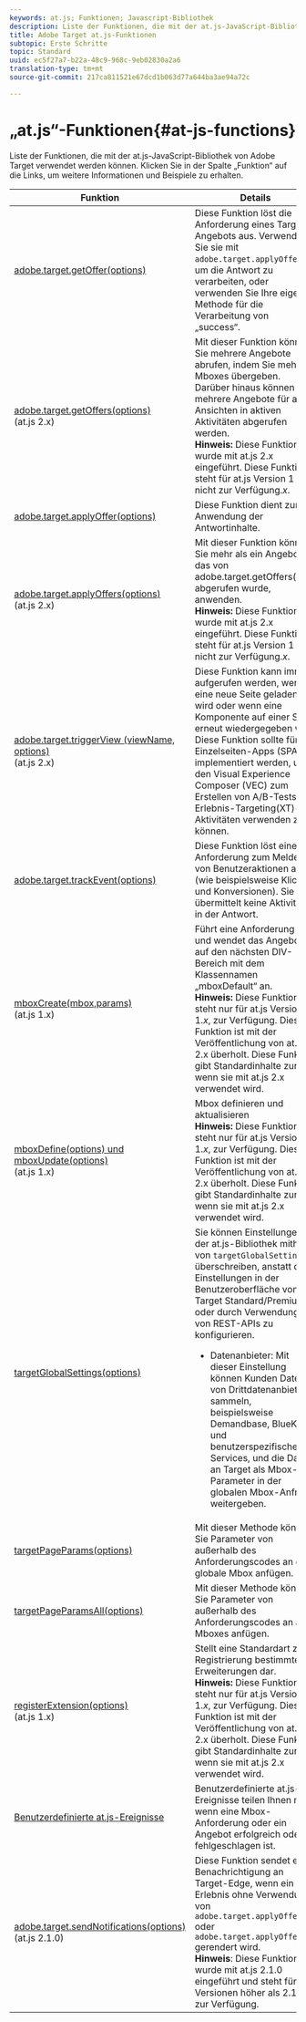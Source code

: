 ```yaml
---
keywords: at.js; Funktionen; Javascript-Bibliothek
description: Liste der Funktionen, die mit der at.js-JavaScript-Bibliothek in Adobe Target verwendet werden können.
title: Adobe Target at.js-Funktionen
subtopic: Erste Schritte
topic: Standard
uuid: ec5f27a7-b22a-48c9-968c-9eb02830a2a6
translation-type: tm+mt
source-git-commit: 217ca811521e67dcd1b063d77a644ba3ae94a72c

---
```



# „at.js“-Funktionen{#at-js-functions}

Liste der Funktionen, die mit der at.js-JavaScript-Bibliothek von Adobe Target verwendet werden können. Klicken Sie in der Spalte „Funktion“ auf die Links, um weitere Informationen und Beispiele zu erhalten.

| Funktion | Details |
| --- | --- | 
| [adobe.target.getOffer(options)](/help/c-implementing-target/c-implementing-target-for-client-side-web/adobe-target-getoffer.md) | Diese Funktion löst die Anforderung eines Target-Angebots aus. Verwenden Sie sie mit `adobe.target.applyOffer()`, um die Antwort zu verarbeiten, oder verwenden Sie Ihre eigene Methode für die Verarbeitung von „success“. |
| [adobe.target.getOffers(options)](/help/c-implementing-target/c-implementing-target-for-client-side-web/adobe-target-getoffers-atjs-2.md)<br>(at.js 2.x) | Mit dieser Funktion können Sie mehrere Angebote abrufen, indem Sie mehrere Mboxes übergeben. Darüber hinaus können mehrere Angebote für alle Ansichten in aktiven Aktivitäten abgerufen werden.<br>**Hinweis:** Diese Funktion wurde mit at.js 2.x eingeführt. Diese Funktion steht für at.js Version 1 nicht zur Verfügung.*x*. |
| [adobe.target.applyOffer(options)](/help/c-implementing-target/c-implementing-target-for-client-side-web/adobe-target-applyoffer.md) | Diese Funktion dient zur Anwendung der Antwortinhalte. |
| [adobe.target.applyOffers(options)](/help/c-implementing-target/c-implementing-target-for-client-side-web/adobe-target-applyoffers-atjs-2.md)<br>(at.js 2.x) | Mit dieser Funktion können Sie mehr als ein Angebot, das von adobe.target.getOffers() abgerufen wurde, anwenden.<br>**Hinweis:** Diese Funktion wurde mit at.js 2.x eingeführt. Diese Funktion steht für at.js Version 1 nicht zur Verfügung.*x*. |
| [adobe.target.triggerView (viewName, options)](/help/c-implementing-target/c-implementing-target-for-client-side-web/adobe-target-triggerview-atjs-2.md)<br>(at.js 2.x) | Diese Funktion kann immer aufgerufen werden, wenn eine neue Seite geladen wird oder wenn eine Komponente auf einer Seite erneut wiedergegeben wird.<br>Diese Funktion sollte für Einzelseiten-Apps (SPAs) implementiert werden, um den Visual Experience Composer (VEC) zum Erstellen von A/B-Tests und Erlebnis-Targeting(XT)-Aktivitäten verwenden zu können. |
| [adobe.target.trackEvent(options)](/help/c-implementing-target/c-implementing-target-for-client-side-web/adobe-target-trackevent.md) | Diese Funktion löst eine Anforderung zum Melden von Benutzeraktionen aus (wie beispielsweise Klicks und Konversionen). Sie übermittelt keine Aktivitäten in der Antwort. |
| [mboxCreate(mbox,params)](/help/c-implementing-target/c-implementing-target-for-client-side-web/mboxcreate-atjs.md)<br>(at.js 1.x) | Führt eine Anforderung aus und wendet das Angebot auf den nächsten DIV-Bereich mit dem Klassennamen „mboxDefault“ an.<br>**Hinweis:** Diese Funktion steht nur für at.js Version 1.*x*, zur Verfügung. Diese Funktion ist mit der Veröffentlichung von at.js 2.x überholt. Diese Funktion gibt Standardinhalte zurück, wenn sie mit at.js 2.x verwendet wird. |
| [mboxDefine(options) und mboxUpdate(options)](/help/c-implementing-target/c-implementing-target-for-client-side-web/mboxdefine-mboxupdate-atjs-1x.md)<br>(at.js 1.x) | Mbox definieren und aktualisieren<br>**Hinweis:** Diese Funktion steht nur für at.js Version 1.*x*, zur Verfügung. Diese Funktion ist mit der Veröffentlichung von at.js 2.x überholt. Diese Funktion gibt Standardinhalte zurück, wenn sie mit at.js 2.x verwendet wird. |
| [targetGlobalSettings(options)](/help/c-implementing-target/c-implementing-target-for-client-side-web/targetgobalsettings.md) | Sie können Einstellungen in der at.js-Bibliothek mithilfe von `targetGlobalSettings()` überschreiben, anstatt die Einstellungen in der Benutzeroberfläche von Target Standard/Premium oder durch Verwendung von REST-APIs zu konfigurieren.<ul><li>Datenanbieter: Mit dieser Einstellung können Kunden Daten von Drittdatenanbietern sammeln, beispielsweise Demandbase, BlueKai und benutzerspezifischen Services, und die Daten an Target als Mbox-Parameter in der globalen Mbox-Anfrage weitergeben.</li></ul> |
| [targetPageParams(options)](/help/c-implementing-target/c-implementing-target-for-client-side-web/targetpageparams.md) | Mit dieser Methode können Sie Parameter von außerhalb des Anforderungscodes an die globale Mbox anfügen. |
| [targetPageParamsAll(options)](/help/c-implementing-target/c-implementing-target-for-client-side-web/targetpageparamsall.md) | Mit dieser Methode können Sie Parameter von außerhalb des Anforderungscodes an alle Mboxes anfügen. |
| [registerExtension(options)](/help/c-implementing-target/c-implementing-target-for-client-side-web/registerextension-atjs-1x.md)<br>(at.js 1.x) | Stellt eine Standardart zur Registrierung bestimmter Erweiterungen dar.<br>**Hinweis:** Diese Funktion steht nur für at.js Version 1.*x*, zur Verfügung. Diese Funktion ist mit der Veröffentlichung von at.js 2.x überholt. Diese Funktion gibt Standardinhalte zurück, wenn sie mit at.js 2.x verwendet wird. |
| [Benutzerdefinierte at.js-Ereignisse](/help/c-implementing-target/c-implementing-target-for-client-side-web/atjs-custom-events.md) | Benutzerdefinierte at.js-Ereignisse teilen Ihnen mit, wenn eine Mbox-Anforderung oder ein Angebot erfolgreich oder fehlgeschlagen ist. |
| [adobe.target.sendNotifications(options)](/help/c-implementing-target/c-implementing-target-for-client-side-web/adobe.target.sendnotifications-atjs-21.md)<br>(at.js 2.1.0) | Diese Funktion sendet eine Benachrichtigung an Target-Edge, wenn ein Erlebnis ohne Verwendung von `adobe.target.applyOffer()` oder `adobe.target.applyOffers()` gerendert wird.<br>**Hinweis**: Diese Funktion wurde mit at.js 2.1.0 eingeführt und steht für alle Versionen höher als 2.1.0 zur Verfügung. |

